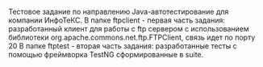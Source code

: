 Тестовое задание по направлению Java-автотестирование для компании ИнфоТеКС.
В папке ftpclient - первая часть задания: разработанный клиент для работы с ftp сервером с использованием библиотеки org.apache.commons.net.ftp.FTPClient, связь идет по порту 20
В папке ftptest - вторая часть задания: разработанные тесты с помощью фреймворка TestNG сформированные в suite.
